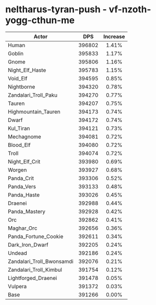 # neltharus-tyran-push - vf-nzoth-yogg-cthun-me
| Actor | DPS | Increase |
|---|:---:|:---:|
|Human|396802|1.41%|
|Goblin|395833|1.17%|
|Gnome|395806|1.16%|
|Night_Elf_Haste|395783|1.15%|
|Void_Elf|394595|0.85%|
|Nightborne|394320|0.78%|
|Zandalari_Troll_Paku|394270|0.77%|
|Tauren|394207|0.75%|
|Highmountain_Tauren|394173|0.74%|
|Dwarf|394172|0.74%|
|Kul_Tiran|394121|0.73%|
|Mechagnome|394081|0.72%|
|Blood_Elf|394080|0.72%|
|Troll|394074|0.72%|
|Night_Elf_Crit|393980|0.69%|
|Worgen|393927|0.68%|
|Panda_Crit|393306|0.52%|
|Panda_Vers|393133|0.48%|
|Panda_Haste|393026|0.45%|
|Draenei|392988|0.44%|
|Panda_Mastery|392928|0.42%|
|Orc|392862|0.41%|
|Maghar_Orc|392656|0.36%|
|Panda_Fortune_Cookie|392611|0.34%|
|Dark_Iron_Dwarf|392205|0.24%|
|Undead|392186|0.24%|
|Zandalari_Troll_Bwonsamdi|392076|0.21%|
|Zandalari_Troll_Kimbul|391754|0.12%|
|Lightforged_Draenei|391478|0.05%|
|Vulpera|391372|0.03%|
|Base|391266|0.00%|

